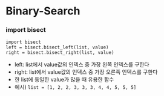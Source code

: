 # Binary-Search


### import bisect
```
import bisect
left = bisect.bisect_left(list, value)
right = bisect.bisect_right(list, value)
```
- left: list에서 value값의 인덱스 중 가장 왼쪽 인덱스를 구한다
- right: list에서 value값의 인덱스 중 가장 오른쪽 인덱스를 구한다
- 한 list에 동일한 value가 많을 때 유용한 함수
- 예시) `list = [1, 2, 2, 3, 3, 3, 4, 4, 5, 5, 5]`

